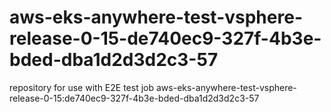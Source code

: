 # aws-eks-anywhere-test-vsphere-release-0-15-de740ec9-327f-4b3e-bded-dba1d2d3d2c3-57
repository for use with E2E test job aws-eks-anywhere-test-vsphere-release-0-15:de740ec9-327f-4b3e-bded-dba1d2d3d2c3-57
